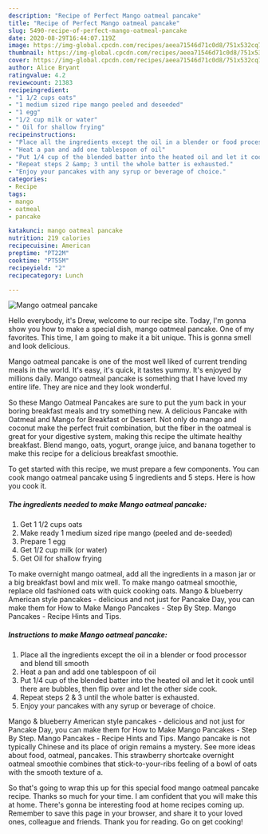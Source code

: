 ```yaml
---
description: "Recipe of Perfect Mango oatmeal pancake"
title: "Recipe of Perfect Mango oatmeal pancake"
slug: 5490-recipe-of-perfect-mango-oatmeal-pancake
date: 2020-08-29T16:44:07.119Z
image: https://img-global.cpcdn.com/recipes/aeea71546d71c0d8/751x532cq70/mango-oatmeal-pancake-recipe-main-photo.jpg
thumbnail: https://img-global.cpcdn.com/recipes/aeea71546d71c0d8/751x532cq70/mango-oatmeal-pancake-recipe-main-photo.jpg
cover: https://img-global.cpcdn.com/recipes/aeea71546d71c0d8/751x532cq70/mango-oatmeal-pancake-recipe-main-photo.jpg
author: Alice Bryant
ratingvalue: 4.2
reviewcount: 21383
recipeingredient:
- "1 1/2 cups oats"
- "1 medium sized ripe mango peeled and deseeded"
- "1 egg"
- "1/2 cup milk or water"
- " Oil for shallow frying"
recipeinstructions:
- "Place all the ingredients except the oil in a blender or food processor and blend till smooth"
- "Heat a pan and add one tablespoon of oil"
- "Put 1/4 cup of the blended batter into the heated oil and let it cook until there are bubbles, then flip over and let the other side cook."
- "Repeat steps 2 &amp; 3 until the whole batter is exhausted."
- "Enjoy your pancakes with any syrup or beverage of choice."
categories:
- Recipe
tags:
- mango
- oatmeal
- pancake

katakunci: mango oatmeal pancake 
nutrition: 219 calories
recipecuisine: American
preptime: "PT22M"
cooktime: "PT55M"
recipeyield: "2"
recipecategory: Lunch

---
```



![Mango oatmeal pancake](https://img-global.cpcdn.com/recipes/aeea71546d71c0d8/751x532cq70/mango-oatmeal-pancake-recipe-main-photo.jpg)

Hello everybody, it's Drew, welcome to our recipe site. Today, I'm gonna show you how to make a special dish, mango oatmeal pancake. One of my favorites. This time, I am going to make it a bit unique. This is gonna smell and look delicious.

Mango oatmeal pancake is one of the most well liked of current trending meals in the world. It's easy, it's quick, it tastes yummy. It's enjoyed by millions daily. Mango oatmeal pancake is something that I have loved my entire life. They are nice and they look wonderful.

So these Mango Oatmeal Pancakes are sure to put the yum back in your boring breakfast meals and try something new. A delicious Pancake with Oatmeal and Mango for Breakfast or Dessert. Not only do mango and coconut make the perfect fruit combination, but the fiber in the oatmeal is great for your digestive system, making this recipe the ultimate healthy breakfast. Blend mango, oats, yogurt, orange juice, and banana together to make this recipe for a delicious breakfast smoothie.


To get started with this recipe, we must prepare a few components. You can cook mango oatmeal pancake using 5 ingredients and 5 steps. Here is how you cook it.

<!--inarticleads1-->

##### The ingredients needed to make Mango oatmeal pancake:

1. Get 1 1/2 cups oats
1. Make ready 1 medium sized ripe mango (peeled and de-seeded)
1. Prepare 1 egg
1. Get 1/2 cup milk (or water)
1. Get  Oil for shallow frying


To make overnight mango oatmeal, add all the ingredients in a mason jar or a big breakfast bowl and mix well. To make mango oatmeal smoothie, replace old fashioned oats with quick cooking oats. Mango &amp; blueberry American style pancakes - delicious and not just for Pancake Day, you can make them for How to Make Mango Pancakes - Step By Step. Mango Pancakes - Recipe Hints and Tips. 

<!--inarticleads2-->

##### Instructions to make Mango oatmeal pancake:

1. Place all the ingredients except the oil in a blender or food processor and blend till smooth
1. Heat a pan and add one tablespoon of oil
1. Put 1/4 cup of the blended batter into the heated oil and let it cook until there are bubbles, then flip over and let the other side cook.
1. Repeat steps 2 &amp; 3 until the whole batter is exhausted.
1. Enjoy your pancakes with any syrup or beverage of choice.


Mango &amp; blueberry American style pancakes - delicious and not just for Pancake Day, you can make them for How to Make Mango Pancakes - Step By Step. Mango Pancakes - Recipe Hints and Tips. Mango pancake is not typically Chinese and its place of origin remains a mystery. See more ideas about food, oatmeal, pancakes. This strawberry shortcake overnight oatmeal smoothie combines that stick-to-your-ribs feeling of a bowl of oats with the smooth texture of a. 

So that's going to wrap this up for this special food mango oatmeal pancake recipe. Thanks so much for your time. I am confident that you will make this at home. There's gonna be interesting food at home recipes coming up. Remember to save this page in your browser, and share it to your loved ones, colleague and friends. Thank you for reading. Go on get cooking!
